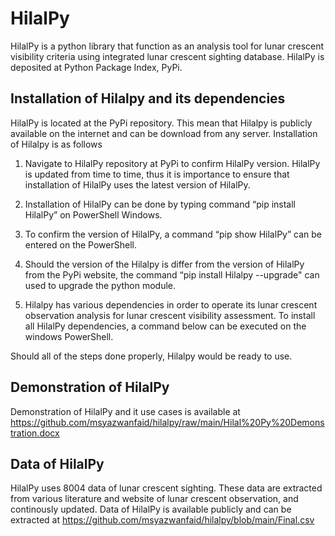 # HilalPy
HilalPy is a python library that function as an analysis tool for lunar crescent visibility criteria using integrated lunar crescent sighting database. HilalPy is deposited at Python Package Index, PyPi. 

## Installation of Hilalpy and its dependencies

HilalPy is located at the PyPi repository. This mean that Hilalpy is publicly available on the internet and can be download from any server. Installation of Hilalpy is as follows
1.	Navigate to HilalPy repository at PyPi to confirm HilalPy version. HilalPy is updated from time to time, thus it is importance to ensure that installation of HilalPy uses the latest version of HilalPy.
 
2.	Installation of HilalPy can be done by typing command “pip install HilalPy” on PowerShell Windows.
 
3.	 To confirm the version of HilalPy, a command “pip show HilalPy” can be entered on the PowerShell.
 
4.	Should the version of the Hilalpy is differ from the version of HilalPy from the PyPi website, the command “pip install Hilalpy --upgrade" can used to upgrade the python module.
6. Hilalpy has various dependencies in order to operate its lunar crescent observation analysis for lunar crescent visibility assessment. To install all HilalPy dependencies, a command below can be executed on the windows PowerShell.
  
Should all of the steps done properly, Hilalpy would be ready to use.

## Demonstration of HilalPy

Demonstration of HilalPy and it use cases is available at https://github.com/msyazwanfaid/hilalpy/raw/main/Hilal%20Py%20Demonstration.docx 

## Data of HilalPy
HilalPy uses 8004 data of lunar crescent sighting. These data are extracted from various literature and website of lunar crescent observation, and continously updated. Data of HilalPy is available publicly and can be extracted at https://github.com/msyazwanfaid/hilalpy/blob/main/Final.csv 




